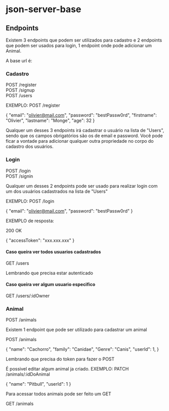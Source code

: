 # json-server-base

## Endpoints

Existem 3 endpoints que podem ser utilizados para cadastro e 2 endpoints que podem ser usados para login, 1 endpoint onde pode adicionar um Animal.

A base url é:

### Cadastro

POST /register <br/>
POST /signup <br/>
POST /users

EXEMPLO:
POST /register

{
"email": "olivier@mail.com",
"password": "bestPassw0rd",
"firstname": "Olivier",
"lastname": "Monge",
"age": 32
}

Qualquer um desses 3 endpoints irá cadastrar o usuário na lista de "Users", sendo que os campos obrigatórios são os de email e password.
Você pode ficar a vontade para adicionar qualquer outra propriedade no corpo do cadastro dos usuários.

### Login

POST /login <br/>
POST /signin

Qualquer um desses 2 endpoints pode ser usado para realizar login com um dos usuários cadastrados na lista de "Users"

EXEMPLO:
POST /login

{
"email": "olivier@mail.com",
"password": "bestPassw0rd"
}

EXEMPLO de resposta:

200 OK

{
"accessToken": "xxx.xxx.xxx"
}

#### Caso queira ver todos usuarios cadastrados

GET /users <br/>

Lembrando que precisa estar autenticado

#### Caso queira ver algum usuario especifico

GET /users/:idOwner <br/>

### Animal

POST /animals <br/>

Existem 1 endpoint que pode ser utilizado para cadastrar um animal

POST /animals

{
"name": "Cachorro",
"family": "Canidae",
"Genre": "Canis",
"userId": 1,
}

Lembrando que precisa do token para fazer o POST

É possivel editar algum animal ja criado. EXEMPLO:
PATCH /animals/:idDoAnimal

{
"name": "Pitbull",
"userId": 1
}

Para acessar todos animais pode ser feito um GET

GET /animals <br/>
